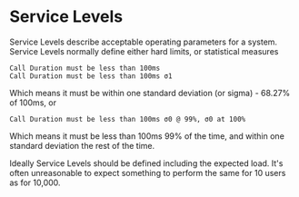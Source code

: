 ﻿Service Levels
==============

Service Levels describe acceptable operating parameters for a system. Service Levels normally define either hard limits,
or statistical measures

```
Call Duration must be less than 100ms
Call Duration must be less than 100ms σ1
```

Which means it must be within one standard deviation (or sigma) - 68.27% of 100ms, or 

```
Call Duration must be less than 100ms σ0 @ 99%, σ0 at 100%
```

Which means it must be less than 100ms 99% of the time, and within one standard deviation the rest of the time.

Ideally Service Levels should be defined including the expected load. It's often unreasonable to expect something to perform the same
for 10 users as for 10,000.

